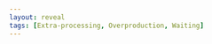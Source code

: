 ```yaml
---
layout: reveal
tags: [Extra-processing, Overproduction, Waiting]
---
```

<!-- _class: lead invert 
<!-- _paginate: false 

# Effective use of templates

* Purpose of templates
* How to handle templates
* Pitfalls

![bg left:33%][horizon]
Note:

Objective:
* Templates aren't evil
* Optimize most boring stuff
* Don't misuse
Agenda:
* Inspect and then record your most common cases
* Adapt tools at your disposal to the situation
* Establish a template on how to make productive template


---
<!-- _class: lead 
# What is template?

Note: 

What do we use them for? Real life examples?
What is common goal of making a template?
Does templates hold creativity off?


---

# Template as a shortcut

## Common practices

## Work standards

Note: 

We already use templates all the time
Identifing activities -> checklist
Could be standarized?
Can be automated? Can be incorporated into culture of organization?

Examples:
* All methodology frameworks
* Developers Repository
* Meeting scenarios
* Coding Guidelines
* Annual Employee Evaluation
* CI system
* EULA



---

<!-- _class: lead 
# Templates expand creativity

Note: 
Focus on essence first while having prepared enviroment ready to go.
Common ground to create high standard.
Time saver.



---

# Templates

* Shortcut in common tasts
* Inspect & Adapt method
* Knowlwdge sharing

---

# Constructing a template

* Gather data
* Generalize
* Be specific
* Let it live

Note: 

* Gathering data as a part of empirical process is a must to be able to reason about the process.
* Observations should be analized to find common themes from gathered data. Choose those which would benefit the most from having more standarized process.
* Be specific about the purpose and goals of the template. 
  * Who will benefit from using it?
  * What changes would need to happen for it to succede?
* Share template, ask for feedback, change it. 
  * Encourage people to use it. 
  * When to enforce template on people?
  * Observe changes made
  * Adapt in new version in new iteration
  * Record and share template and observations



---
<!-- _class: lead 

# Template pitfall #1

## Set in stone

Note: 
Templating is a process not an one-time thing
Establish feedback loop and decide on evaluation period
Always remember what you measure and for what ends
Don't be scared to experiment


---
<!-- _class: lead 

# Template pitfall #2

## "Nah, I don't use it"

Note: 
Encouragement to keep up discipline in applying developed template should come from following sources:
* agreeing with identified goal (shared goal)
* understanding the need of template in given field (shared idea)
* was part of working group that created it (shared work, relevancy)

Enforcement means external pressure, while encouragement is more like enabling inner motivation to action.

What problems do we encunter?



---
<!-- _class: lead 

# Template pitfall #3

## It's a bother and not an aid

Note: 
Is it relevant in our current workflow?
Do all groups of interest agree that template is useful?
What is valuable, what was the goal of it? What are main bothers?
How can we keep valuable ideas while optmizing the template?




---

# Sources & further reading

[horizon]: ../imgs/dominik-lange-ZUvF7qEIcVI-unsplash.jpg "Photo by Dominik Lange on Unsplash https://unsplash.com/photos/ZUvF7qEIcVI"
